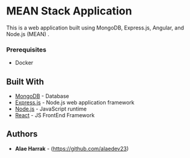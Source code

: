 # MEAN Stack Application

This is a web application built using MongoDB, Express.js, Angular, and Node.js (MEAN) .


### Prerequisites

- Docker

## Built With

- [MongoDB](https://www.mongodb.com/) - Database
- [Express.js](https://expressjs.com/) - Node.js web application framework
- [Node.js](https://nodejs.org/) - JavaScript runtime
- [React](https://react.dev/) - JS FrontEnd Framework

## Authors

- **Alae Harrak** - (https://github.com/alaedev23)